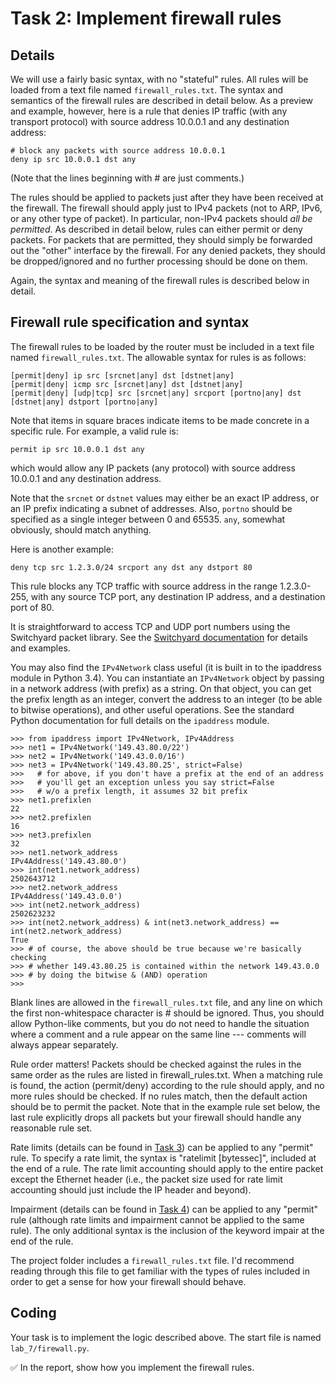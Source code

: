 # Task 2: Implement firewall rules 

## Details

We will use a fairly basic syntax, with no "stateful" rules. All rules
will be loaded from a text file named `firewall_rules.txt`. The syntax
and semantics of the firewall rules are described in detail below. As a
preview and example, however, here is a rule that denies IP traffic
(with any transport protocol) with source address 10.0.0.1 and any
destination address:

    # block any packets with source address 10.0.0.1
    deny ip src 10.0.0.1 dst any

(Note that the lines beginning with \# are just comments.)

The rules should be applied to packets just after they have been
received at the firewall. The firewall should apply just to IPv4 packets
(not to ARP, IPv6, or any other type of packet). In particular, non-IPv4
packets should *all be permitted*. As described in detail below, rules
can either permit or deny packets. For packets that are permitted, they
should simply be forwarded out the "other" interface by the firewall.
For any denied packets, they should be dropped/ignored and no further
processing should be done on them.

Again, the syntax and meaning of the firewall rules is described below
in detail.

## Firewall rule specification and syntax

The firewall rules to be loaded by the router must be included in a text
file named `firewall_rules.txt`. The allowable syntax for rules is as
follows:

    [permit|deny] ip src [srcnet|any] dst [dstnet|any]
    [permit|deny| icmp src [srcnet|any] dst [dstnet|any]
    [permit|deny] [udp|tcp] src [srcnet|any] srcport [portno|any] dst [dstnet|any] dstport [portno|any]

Note that items in square braces indicate items to be made concrete in a
specific rule. For example, a valid rule is:

    permit ip src 10.0.0.1 dst any

which would allow any IP packets (any protocol) with source address
10.0.0.1 and any destination address.

Note that the `srcnet` or `dstnet` values may either be an exact IP
address, or an IP prefix indicating a subnet of addresses. Also,
`portno` should be specified as a single integer between 0 and 65535.
`any`, somewhat obviously, should match anything.

Here is another example:

    deny tcp src 1.2.3.0/24 srcport any dst any dstport 80

This rule blocks any TCP traffic with source address in the range
1.2.3.0-255, with any source TCP port, any destination IP address, and a
destination port of 80.

It is straightforward to access TCP and UDP port numbers using the
Switchyard packet library. See the [Switchyard documentation](https://pavinberg.gitee.io/switchyard/reference.html#udp-user-datagram-protocol-header) for details
and examples.

You may also find the `IPv4Network` class useful (it is built in to the
ipaddress module in Python 3.4). You can instantiate an `IPv4Network`
object by passing in a network address (with prefix) as a string. On
that object, you can get the prefix length as an integer, convert the
address to an integer (to be able to bitwise operations), and other
useful operations. See the standard Python documentation for full
details on the `ipaddress` module.

    >>> from ipaddress import IPv4Network, IPv4Address
    >>> net1 = IPv4Network('149.43.80.0/22')
    >>> net2 = IPv4Network('149.43.0.0/16')
    >>> net3 = IPv4Network('149.43.80.25', strict=False)
    >>>   # for above, if you don't have a prefix at the end of an address
    >>>   # you'll get an exception unless you say strict=False
    >>>   # w/o a prefix length, it assumes 32 bit prefix
    >>> net1.prefixlen
    22
    >>> net2.prefixlen
    16
    >>> net3.prefixlen
    32
    >>> net1.network_address
    IPv4Address('149.43.80.0')
    >>> int(net1.network_address)
    2502643712
    >>> net2.network_address
    IPv4Address('149.43.0.0')
    >>> int(net2.network_address)
    2502623232
    >>> int(net2.network_address) & int(net3.network_address) == int(net2.network_address)
    True
    >>> # of course, the above should be true because we're basically checking
    >>> # whether 149.43.80.25 is contained within the network 149.43.0.0
    >>> # by doing the bitwise & (AND) operation
    >>> 

Blank lines are allowed in the `firewall_rules.txt` file, and any line
on which the first non-whitespace character is \# should be ignored.
Thus, you should allow Python-like comments, but you do not need to
handle the situation where a comment and a rule appear on the same line
--- comments will always appear separately.

Rule order matters! Packets should be checked against the rules in the
same order as the rules are listed in firewall\_rules.txt. When a
matching rule is found, the action (permit/deny) according to the rule
should apply, and no more rules should be checked. If no rules match,
then the default action should be to permit the packet. Note that in the
example rule set below, the last rule explicitly drops all packets but
your firewall should handle any reasonable rule set.

Rate limits (details can be found in [Task 3](token-bucket.md)) can be applied to any "permit" rule. To specify a rate
limit, the syntax is "ratelimit [bytessec]", included at the end of a
rule. The rate limit accounting should apply to the entire packet except
the Ethernet header (i.e., the packet size used for rate limit
accounting should just include the IP header and beyond).

Impairment (details can be found in [Task 4](impairment.md)) can be applied to any "permit" rule (although rate limits and
impairment cannot be applied to the same rule). The only additional
syntax is the inclusion of the keyword impair at the end of the rule.

The project folder includes a `firewall_rules.txt` file. I'd recommend
reading through this file to get familiar with the types of rules
included in order to get a sense for how your firewall should behave.


## Coding

Your task is to implement the logic described above. The start file is named `lab_7/firewall.py`.

✅ In the report, show how you implement the firewall rules.
